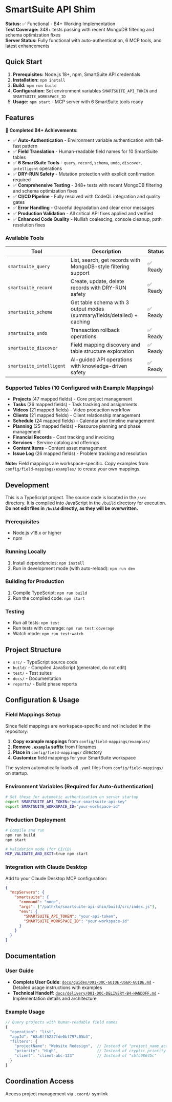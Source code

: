 # SmartSuite API Shim

**Status:** ✅ Functional - B4+ Working Implementation  
**Test Coverage:** 348+ tests passing with recent MongoDB filtering and schema optimization fixes  
**Server Status:** Fully functional with auto-authentication, 6 MCP tools, and latest enhancements  

## Quick Start
1. **Prerequisites:** Node.js 18+, npm, SmartSuite API credentials
2. **Installation:** `npm install`
3. **Build:** `npm run build` 
4. **Configuration:** Set environment variables `SMARTSUITE_API_TOKEN` and `SMARTSUITE_WORKSPACE_ID`
5. **Usage:** `npm start` - MCP server with 6 SmartSuite tools ready

## Features

🎯 **Completed B4+ Achievements:**
- ✅ **Auto-Authentication** - Environment variable authentication with fail-fast pattern
- ✅ **Field Translation** - Human-readable field names for 10 SmartSuite tables 
- ✅ **6 SmartSuite Tools** - `query`, `record`, `schema`, `undo`, `discover`, `intelligent` operations
- ✅ **DRY-RUN Safety** - Mutation protection with explicit confirmation required
- ✅ **Comprehensive Testing** - 348+ tests with recent MongoDB filtering and schema optimization fixes
- ✅ **CI/CD Pipeline** - Fully resolved with CodeQL integration and quality gates
- ✅ **Error Handling** - Graceful degradation and clear error messages
- ✅ **Production Validation** - All critical API fixes applied and verified
- ✅ **Enhanced Code Quality** - Nullish coalescing, console cleanup, path resolution fixes

### Available Tools
| Tool | Description | Status |
|------|-------------|---------|
| `smartsuite_query` | List, search, get records with MongoDB-style filtering support | ✅ Ready |
| `smartsuite_record` | Create, update, delete records with DRY-RUN safety | ✅ Ready |
| `smartsuite_schema` | Get table schema with 3 output modes (summary/fields/detailed) + caching | ✅ Ready |
| `smartsuite_undo` | Transaction rollback operations | ✅ Ready |
| `smartsuite_discover` | Field mapping discovery and table structure exploration | ✅ Ready |
| `smartsuite_intelligent` | AI-guided API operations with knowledge-driven safety | ✅ Ready |

### Supported Tables (10 Configured with Example Mappings)
- **Projects** (47 mapped fields) - Core project management
- **Tasks** (26 mapped fields) - Task tracking and assignments  
- **Videos** (21 mapped fields) - Video production workflow
- **Clients** (21 mapped fields) - Client relationship management
- **Schedule** (24 mapped fields) - Calendar and timeline management
- **Planning** (25 mapped fields) - Resource planning and phase management
- **Financial Records** - Cost tracking and invoicing
- **Services** - Service catalog and offerings
- **Content Items** - Content asset management
- **Issue Log** (26 mapped fields) - Problem tracking and resolution

**Note:** Field mappings are workspace-specific. Copy examples from `config/field-mappings/examples/` to create your own mappings.

## Development

This is a TypeScript project. The source code is located in the `/src` directory. It is compiled into JavaScript in the `/build` directory for execution. **Do not edit files in `/build` directly, as they will be overwritten.**

### Prerequisites
- Node.js v18.x or higher
- npm

### Running Locally
1. Install dependencies: `npm install`
2. Run in development mode (with auto-reload): `npm run dev`

### Building for Production
1. Compile TypeScript: `npm run build`
2. Run the compiled code: `npm start`

### Testing
- Run all tests: `npm test`
- Run tests with coverage: `npm run test:coverage`
- Watch mode: `npm run test:watch`

## Project Structure
- `src/` - TypeScript source code  
- `build/` - Compiled JavaScript (generated, do not edit)
- `test/` - Test suites
- `docs/` - Documentation
- `reports/` - Build phase reports

## Configuration & Usage

### Field Mappings Setup
Since field mappings are workspace-specific and not included in the repository:

1. **Copy example mappings** from `config/field-mappings/examples/`
2. **Remove `.example` suffix** from filenames  
3. **Place in** `config/field-mappings/` directory
4. **Customize** field mappings for your SmartSuite workspace

The system automatically loads all `.yaml` files from `config/field-mappings/` on startup.

### Environment Variables (Required for Auto-Authentication)
```bash
# Set these for automatic authentication on server startup
export SMARTSUITE_API_TOKEN="your-smartsuite-api-key"
export SMARTSUITE_WORKSPACE_ID="your-workspace-id" 
```

### Production Deployment
```bash
# Compile and run
npm run build
npm start

# Validation mode (for CI/CD)
MCP_VALIDATE_AND_EXIT=true npm start
```

### Integration with Claude Desktop
Add to your Claude Desktop MCP configuration:
```json
{
  "mcpServers": {
    "smartsuite": {
      "command": "node",
      "args": ["/path/to/smartsuite-api-shim/build/src/index.js"],
      "env": {
        "SMARTSUITE_API_TOKEN": "your-api-token",
        "SMARTSUITE_WORKSPACE_ID": "your-workspace-id"
      }
    }
  }
}
```

## Documentation

### User Guide
- **Complete User Guide**: [`docs/guides/001-DOC-GUIDE-USER-GUIDE.md`](./docs/guides/001-DOC-GUIDE-USER-GUIDE.md) - Detailed usage instructions with examples
- **Technical Handoff**: [`docs/delivery/001-DOC-DELIVERY-B4-HANDOFF.md`](./docs/delivery/001-DOC-DELIVERY-B4-HANDOFF.md) - Implementation details and architecture

### Example Usage
```javascript
// Query projects with human-readable field names
{
  "operation": "list",
  "appId": "68a8ff5237fde0bf797c05b3",
  "filters": {
    "projectName": "Website Redesign",  // Instead of "project_name_actual"
    "priority": "High",                 // Instead of cryptic priority codes
    "client": "client-abc-123"          // Instead of "sbfc98645c"
  }
}
```

## Coordination Access
Access project management via `.coord/` symlink
